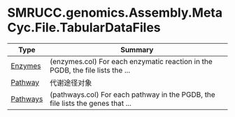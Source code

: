 ﻿
# SMRUCC.genomics.Assembly.MetaCyc.File.TabularDataFiles

|Type|Summary|
|----|-------|
|[Enzymes](./Enzymes.md)|(enzymes.col) For each enzymatic reaction in the PGDB, the file lists the  ...|
|[Pathway](./Pathway.md)|代谢途径对象|
|[Pathways](./Pathways.md)|(pathways.col) For each pathway in the PGDB, the file lists the genes that  ...|

